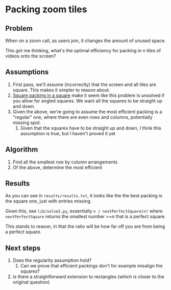 # Packing zoom tiles

## Problem

When on a zoom call, as users join, it changes the amount of unused space.

This got me thinking, what's the optimal efficiency for packing in n tiles of videos onto the screen?

## Assumptions

1. First pass, we'll assume (incorrectly) that the screen and all tiles are square. This makes it simpler to reason about.
1. [Square packing in a square](https://en.wikipedia.org/wiki/Square_packing_in_a_square) make it seem like this problem is unsolved if you allow for angled squares. We want all the squares to be straight up and down.
1. Given the above, we're going to assume the most efficient packing is a "regular" one, where there are even rows and columns, potentially missing spot.
    1. Given that the squares have to be straight up and down, I think this assumption is true, but I haven't proved it yet
    
## Algorithm

1. Find all the smallest row by column arrangements
1. Of the above, determine the most efficient

## Results

As you can see in `results/results.txt`, it looks like the the best packing is the square one, just with entries missing.

Given this, see `lib/solve2.py`, essentially `n / nextPerfectSquare(n)` where `nextPerfectSquare` returns the smallest number >=n that is a perfect square.

This stands to reason, in that the ratio will be how far off you are from being a perfect square.

## Next steps

1. Does the regularity assumption hold?
    1. Can we prove that efficient packings don't for example misalign the squares?
1. Is there a straightforward extension to rectangles (which is closer to the original question)
